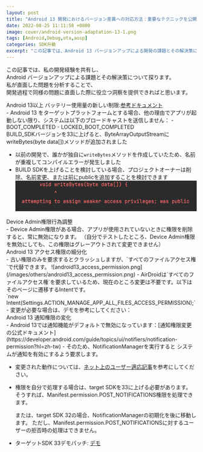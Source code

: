 ```yaml
---
layout: post
title: "Android 13 開発におけるバージョン差異への対応方法：重要なテクニックを公開！"
date: 2022-08-25 11:11:58 +0800
image: cover/android-version-adaptation-13-1.png
tags: [Android,Debug,ota,aosp]
categories: SDK升級
excerpt: "この記事では、Android 13 バージョンアップによる開発の課題とその解決策について紹介します。いくつかの重要なテクニックを共有することで、開発者がバージョン差異に対応する際に役立つ情報を提供し、スムーズに開発タスクを完了できるよう支援します。"
---
```


この記事では、私の開発経験を共有し、<br>
Android バージョンアップによる課題とその解決策について探ります。<br>
私が直面した問題を分析することで、<br>
開発過程で同様の問題に直面した際に役立つ洞察を提供できればと思います。<br>

<div class="c-border-content-title-4">
   Android 13以上 バッテリー使用量の新しい制限:<a href="https://developer.android.com/about/versions/13/changes/battery#restricted-background-battery-usage" target="_blank">参考ドキュメント</a>
</div>
  - Android 13 をターゲットプラットフォームとする場合、他の理由でアプリが起動しない限り、システムは以下のブロードキャストを送信しません：
      - BOOT_COMPLETED
      - LOCKED_BOOT_COMPLETED

<div class="c-border-content-title-4">
   BUILD_SDKバージョンを33に上げると、ByteArrayOutputStreamにwriteBytes(byte data[])メソッドが追加されました
</div>

 - 以前の開発で、誰かが独自に`writeBytes`メソッドを作成していたため、名前が重複してコンパイルエラーが発生しました
 - BUILD SDKを上げることを検討している場合、プロジェクトオーナーは削除、名前変更、または前にpublicを追加することを検討できます
   ![android13_lib_error.png](/images/others/android13_lib_error.png)<br>

<div class="c-border-content-title-4">
   Device Admin権限行為調整
</div>
  - Device Admin権限がある場合、アプリが使用されていないときに権限を削除すると、常に無効になります。
  （自分でテストしたところ、Device Admin権限を無効にしても、この権限はグレーアウトされて変更できません）
<div class="c-border-content-title-4">
     Android 13 アクセス権限の細分化
</div>
  - 古い権限のみを要求するとクラッシュしますが、`すべてのファイルアクセス権`で代替できます。
  ![android13_access_permission.png](/images/others/android13_access_permission.png)
  - AirDroidは`すべてのファイルアクセス権`を要求しているため、現在のところ変更は不要です。以下はそのページに遷移するIntentです。 <br>
    `new Intent(Settings.ACTION_MANAGE_APP_ALL_FILES_ACCESS_PERMISSION);`
  - 変更が必要な場合は、デモを参考にしてください：
  <script src="https://gist.github.com/KuanChunChen/d75998c921b176e659c911a938da4930.js"></script>

  <div class="c-border-content-title-4">
       Android 13 通知権限の変化
  </div>
  - Android 13では通知機能がデフォルトで無効になっています：[通知権限変更の公式ドキュメント](https://developer.android.com/guide/topics/ui/notifiers/notification-permission?hl=zh-tw)
  - そのため、NotificationManagerを実行すると
    システムが通知を有効にするよう要求します。

  - 変更された動作については、[ネット上のユーザー適応記事](https://zhuanlan.zhihu.com/p/572147515)を参考にしてください。

  - 権限を自分で処理する場合は、target SDKを33に上げる必要があります。
    そうすれば、Manifest.permission.POST_NOTIFICATIONS権限を処理できます。

    または、target SDK 32の場合、NotificationManagerの初期化を後に移動します。
    ただし、Manifest.permission.POST_NOTIFICATIONSに対するユーザーの拒否時の処理はできません。

  - ターゲットSDK 33デモパッチ: [デモ](http://192.168.201.72:8080/c/airsos/+/21558)
